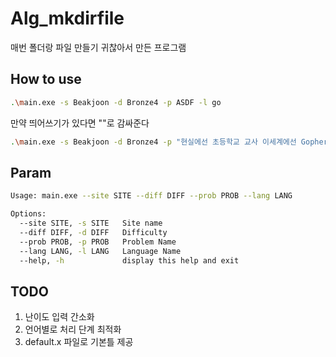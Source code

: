 # Alg_mkdirfile
매번 폴더랑 파일 만들기 귀찮아서 만든 프로그램

## How to use
```bash
.\main.exe -s Beakjoon -d Bronze4 -p ASDF -l go
```
만약 띄어쓰기가 있다면 ""로 감싸준다
```bash
.\main.exe -s Beakjoon -d Bronze4 -p "현실에선 초등학교 교사 이세계에선 Gopher" -l go
```


## Param
```bash
Usage: main.exe --site SITE --diff DIFF --prob PROB --lang LANG

Options:
  --site SITE, -s SITE   Site name
  --diff DIFF, -d DIFF   Difficulty
  --prob PROB, -p PROB   Problem Name
  --lang LANG, -l LANG   Language Name
  --help, -h             display this help and exit
```


## TODO
1. 난이도 입력 간소화
2. 언어별로 처리 단계 최적화 
3. default.x 파일로 기본틀 제공